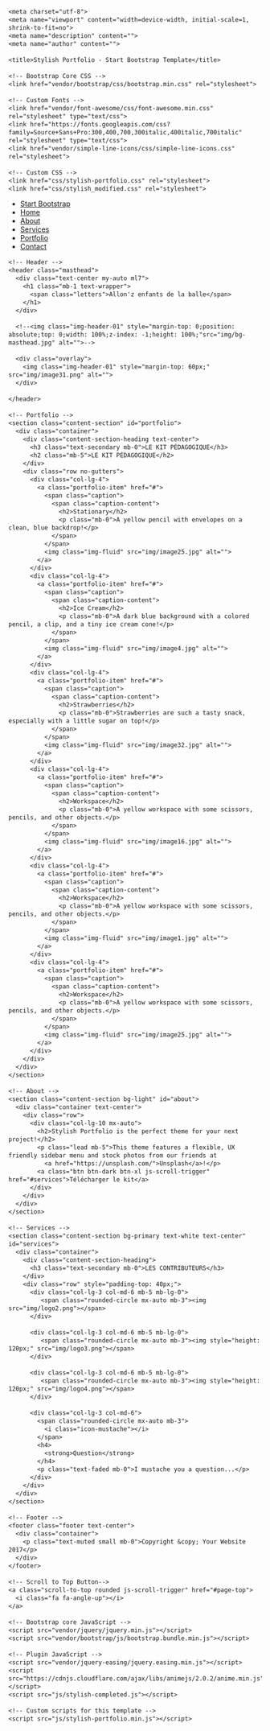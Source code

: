 <!DOCTYPE html>
<html lang="fr">

  <head>

    <meta charset="utf-8">
    <meta name="viewport" content="width=device-width, initial-scale=1, shrink-to-fit=no">
    <meta name="description" content="">
    <meta name="author" content="">

    <title>Stylish Portfolio - Start Bootstrap Template</title>

    <!-- Bootstrap Core CSS -->
    <link href="vendor/bootstrap/css/bootstrap.min.css" rel="stylesheet">

    <!-- Custom Fonts -->
    <link href="vendor/font-awesome/css/font-awesome.min.css" rel="stylesheet" type="text/css">
    <link href="https://fonts.googleapis.com/css?family=Source+Sans+Pro:300,400,700,300italic,400italic,700italic" rel="stylesheet" type="text/css">
    <link href="vendor/simple-line-icons/css/simple-line-icons.css" rel="stylesheet">

    <!-- Custom CSS -->
    <link href="css/stylish-portfolio.css" rel="stylesheet">
    <link href="css/stylish_modified.css" rel="stylesheet">

  </head>

  <body id="page-top">
    <!-- Navigation -->
    <a class="menu-toggle rounded" href="#">
      <i class="fa fa-bars"></i>
    </a>
    <nav id="sidebar-wrapper">
      <ul class="sidebar-nav">
        <li class="sidebar-brand">
          <a class="js-scroll-trigger" href="#page-top">Start Bootstrap</a>
        </li>
        <li class="sidebar-nav-item">
          <a class="js-scroll-trigger" href="#page-top">Home</a>
        </li>
        <li class="sidebar-nav-item">
          <a class="js-scroll-trigger" href="#about">About</a>
        </li>
        <li class="sidebar-nav-item">
          <a class="js-scroll-trigger" href="#services">Services</a>
        </li>
        <li class="sidebar-nav-item">
          <a class="js-scroll-trigger" href="#portfolio">Portfolio</a>
        </li>
        <li class="sidebar-nav-item">
          <a class="js-scroll-trigger" href="#contact">Contact</a>
        </li>
      </ul>
    </nav>

    <!-- Header -->
    <header class="masthead">
      <div class="text-center my-auto ml7">
        <h1 class="mb-1 text-wrapper">
          <span class="letters">Allon'z enfants de la balle</span>
        </h1>
      </div>
      
      <!--<img class="img-header-01" style="margin-top: 0;position: absolute;top: 0;width: 100%;z-index: -1;height: 100%;"src="img/bg-masthead.jpg" alt="">-->

      <div class="overlay">
        <img class="img-header-01" style="margin-top: 60px;" src="img/image31.png" alt="">
      </div>

    </header>

    <!-- Portfolio -->
    <section class="content-section" id="portfolio">
      <div class="container">
        <div class="content-section-heading text-center">
          <h3 class="text-secondary mb-0">LE KIT PÉDAGOGIQUE</h3>
          <h2 class="mb-5">LE KIT PÉDAGOGIQUE</h2>
        </div>
        <div class="row no-gutters">
          <div class="col-lg-4">
            <a class="portfolio-item" href="#">
              <span class="caption">
                <span class="caption-content">
                  <h2>Stationary</h2>
                  <p class="mb-0">A yellow pencil with envelopes on a clean, blue backdrop!</p>
                </span>
              </span>
              <img class="img-fluid" src="img/image25.jpg" alt="">
            </a>
          </div>
          <div class="col-lg-4">
            <a class="portfolio-item" href="#">
              <span class="caption">
                <span class="caption-content">
                  <h2>Ice Cream</h2>
                  <p class="mb-0">A dark blue background with a colored pencil, a clip, and a tiny ice cream cone!</p>
                </span>
              </span>
              <img class="img-fluid" src="img/image4.jpg" alt="">
            </a>
          </div>
          <div class="col-lg-4">
            <a class="portfolio-item" href="#">
              <span class="caption">
                <span class="caption-content">
                  <h2>Strawberries</h2>
                  <p class="mb-0">Strawberries are such a tasty snack, especially with a little sugar on top!</p>
                </span>
              </span>
              <img class="img-fluid" src="img/image32.jpg" alt="">
            </a>
          </div>
          <div class="col-lg-4">
            <a class="portfolio-item" href="#">
              <span class="caption">
                <span class="caption-content">
                  <h2>Workspace</h2>
                  <p class="mb-0">A yellow workspace with some scissors, pencils, and other objects.</p>
                </span>
              </span>
              <img class="img-fluid" src="img/image16.jpg" alt="">
            </a>
          </div>
          <div class="col-lg-4">
            <a class="portfolio-item" href="#">
              <span class="caption">
                <span class="caption-content">
                  <h2>Workspace</h2>
                  <p class="mb-0">A yellow workspace with some scissors, pencils, and other objects.</p>
                </span>
              </span>
              <img class="img-fluid" src="img/image1.jpg" alt="">
            </a>
          </div>
          <div class="col-lg-4">
            <a class="portfolio-item" href="#">
              <span class="caption">
                <span class="caption-content">
                  <h2>Workspace</h2>
                  <p class="mb-0">A yellow workspace with some scissors, pencils, and other objects.</p>
                </span>
              </span>
              <img class="img-fluid" src="img/image25.jpg" alt="">
            </a>
          </div>
        </div>
      </div>
    </section>

    <!-- About -->
    <section class="content-section bg-light" id="about">
      <div class="container text-center">
        <div class="row">
          <div class="col-lg-10 mx-auto">
            <h2>Stylish Portfolio is the perfect theme for your next project!</h2>
            <p class="lead mb-5">This theme features a flexible, UX friendly sidebar menu and stock photos from our friends at
              <a href="https://unsplash.com/">Unsplash</a>!</p>
            <a class="btn btn-dark btn-xl js-scroll-trigger" href="#services">Télécharger le kit</a>
          </div>
        </div>
      </div>
    </section>

    <!-- Services -->
    <section class="content-section bg-primary text-white text-center" id="services">
      <div class="container">
        <div class="content-section-heading">
          <h3 class="text-secondary mb-0">LES CONTRIBUTEURS</h3>
        </div>
        <div class="row" style="padding-top: 40px;">
          <div class="col-lg-3 col-md-6 mb-5 mb-lg-0">
             <span class="rounded-circle mx-auto mb-3"><img src="img/logo2.png"></span>
          </div>

          <div class="col-lg-3 col-md-6 mb-5 mb-lg-0">
             <span class="rounded-circle mx-auto mb-3"><img style="height: 120px;" src="img/logo3.png"></span>
          </div>

          <div class="col-lg-3 col-md-6 mb-5 mb-lg-0">
             <span class="rounded-circle mx-auto mb-3"><img style="height: 120px;" src="img/logo4.png"></span>
          </div>

          <div class="col-lg-3 col-md-6">
            <span class="rounded-circle mx-auto mb-3">
              <i class="icon-mustache"></i>
            </span>
            <h4>
              <strong>Question</strong>
            </h4>
            <p class="text-faded mb-0">I mustache you a question...</p>
          </div>
        </div>
      </div>
    </section>

    <!-- Footer -->
    <footer class="footer text-center">
      <div class="container">
        <p class="text-muted small mb-0">Copyright &copy; Your Website 2017</p>
      </div>
    </footer>

    <!-- Scroll to Top Button-->
    <a class="scroll-to-top rounded js-scroll-trigger" href="#page-top">
      <i class="fa fa-angle-up"></i>
    </a>

    <!-- Bootstrap core JavaScript -->
    <script src="vendor/jquery/jquery.min.js"></script>
    <script src="vendor/bootstrap/js/bootstrap.bundle.min.js"></script>

    <!-- Plugin JavaScript -->
    <script src="vendor/jquery-easing/jquery.easing.min.js"></script>
    <script src="https://cdnjs.cloudflare.com/ajax/libs/animejs/2.0.2/anime.min.js"></script>
    <script src="js/stylish-completed.js"></script>

    <!-- Custom scripts for this template -->
    <script src="js/stylish-portfolio.min.js"></script>
    

  </body>

</html>
